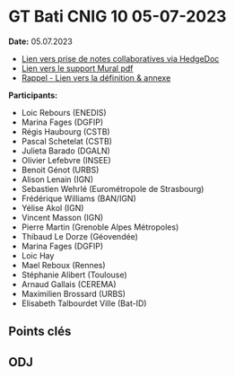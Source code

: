 # GT Bati CNIG 10 05-07-2023

**Date:** 05.07.2023

- [Lien vers prise de notes collaboratives via HedgeDoc](https://demo.hedgedoc.org/V4BS4EEySseL_AY0ZhGkBA?both)
- [Lien vers le support Mural pdf](CR-GT-10-support-Mural.pdf)
- [Rappel - Lien vers la définition & annexe](https://github.com/fab-geocommuns/BatID/tree/main/CNIG)

**Participants:**

-	Loic Rebours (ENEDIS)
-	Marina Fages (DGFIP)
-	Régis Haubourg (CSTB)
-	Pascal Schetelat (CSTB)
-	Julieta Barado (DGALN)
-	Olivier Lefebvre (INSEE)
-	Benoit Génot (URBS)
-	Alison Lenain (IGN)
-	Sebastien Wehrlé (Eurométropole de Strasbourg)
-	Frédérique Williams (BAN/IGN)
-	Yélise Akol (IGN)
-	Vincent Masson (IGN)
-	Pierre Martin (Grenoble Alpes Métropoles)
-	Thibaud Le Dorze (Géovendée)
-	Marina Fages (DGFIP)
-	Loic Hay
-	Mael Reboux (Rennes)
-	Stéphanie Alibert (Toulouse)
-	Arnaud Gallais (CEREMA)
-	Maximilien Brossard (URBS)
-	Elisabeth Talbourdet Ville (Bat-ID)

## Points clés

## ODJ 
